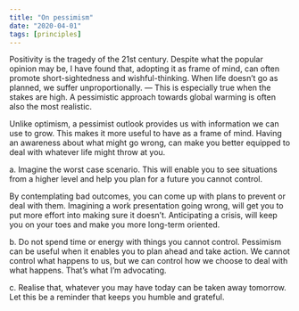 ```yaml
---
title: "On pessimism"
date: "2020-04-01"
tags: [principles]
---
```


Positivity is the tragedy of the 21st century. Despite what the popular opinion may be, I have found that, adopting it as frame of mind, can often promote short-sightedness and wishful-thinking. When life doesn’t go as planned, we suffer unproportionally. — This is especially true when the stakes are high. A pessimistic approach towards global warming is often also the most realistic.

Unlike optimism, a pessimist outlook provides us with information we can use to grow. This makes it more useful to have as a frame of mind. Having an awareness about what might go wrong, can make you better equipped to deal with whatever life might throw at you.

a. Imagine the worst case scenario. This will enable you to see situations from a higher level and help you plan for a future you cannot control.

By contemplating bad outcomes, you can come up with plans to prevent or deal with them. Imagining a work presentation going wrong, will get you to put more effort into making sure it doesn’t. Anticipating a crisis, will keep you on your toes and make you more long-term oriented.

b. Do not spend time or energy with things you cannot control. Pessimism can be useful when it enables you to plan ahead and take action. We cannot control what happens to us, but we can control how we choose to deal with what happens. That’s what I’m advocating.

c. Realise that, whatever you may have today can be taken away tomorrow. Let this be a reminder that keeps you humble and grateful.
